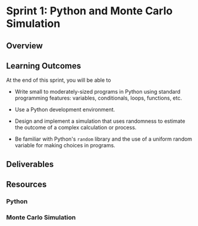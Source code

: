 # Sprint 1: Python and Monte Carlo Simulation

## Overview

## Learning Outcomes

At the end of this sprint, you will be able to

- Write small to moderately-sized programs in Python using standard programming features: variables, conditionals, loops, functions, etc.

- Use a Python development environment.

- Design and implement a simulation that uses randomness to estimate the outcome of a complex calculation or process.

- Be familiar with Python's `random` library and the use of a uniform random variable for making choices in programs.

## Deliverables


## Resources

### Python

### Monte Carlo Simulation
